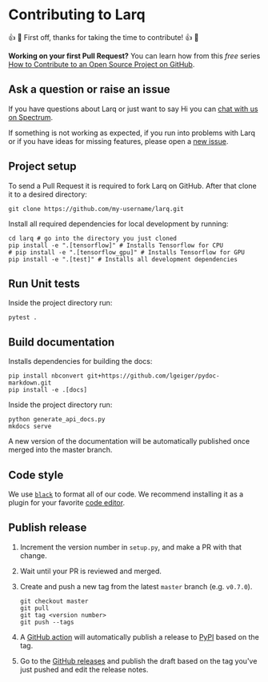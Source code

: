 # Contributing to Larq

👍 🎉 First off, thanks for taking the time to contribute! 👍 🎉

**Working on your first Pull Request?** You can learn how from this _free_ series
[How to Contribute to an Open Source Project on GitHub](https://egghead.io/courses/how-to-contribute-to-an-open-source-project-on-github).

## Ask a question or raise an issue

If you have questions about Larq or just want to say Hi you can [chat with us on Spectrum](https://spectrum.chat/larq).

If something is not working as expected, if you run into problems with Larq or if you have ideas for missing features, please open a [new issue](https://github.com/larq/larq/issues).

## Project setup

To send a Pull Request it is required to fork Larq on GitHub.
After that clone it to a desired directory:

```shell
git clone https://github.com/my-username/larq.git
```

Install all required dependencies for local development by running:

```shell
cd larq # go into the directory you just cloned
pip install -e ".[tensorflow]" # Installs Tensorflow for CPU
# pip install -e ".[tensorflow_gpu]" # Installs Tensorflow for GPU
pip install -e ".[test]" # Installs all development dependencies
```

## Run Unit tests

Inside the project directory run:

```shell
pytest .
```

## Build documentation

Installs dependencies for building the docs:

```shell
pip install nbconvert git+https://github.com/lgeiger/pydoc-markdown.git
pip install -e .[docs]
```

Inside the project directory run:

```shell
python generate_api_docs.py
mkdocs serve
```

A new version of the documentation will be automatically published once merged into the master branch.

## Code style

We use [`black`](https://black.readthedocs.io/en/stable/) to format all of our code. We recommend installing it as a plugin for your favorite [code editor](https://black.readthedocs.io/en/stable/editor_integration.html).

## Publish release

1. Increment the version number in `setup.py`, and make a PR with that change.

2. Wait until your PR is reviewed and merged.

3. Create and push a new tag from the latest `master` branch (e.g. `v0.7.0`).

   ```shell
   git checkout master
   git pull
   git tag <version number>
   git push --tags
   ```

4. A [GitHub action](https://github.com/larq/larq/actions) will automatically publish a release to [PyPI](https://pypi.org/) based on the tag.

5. Go to the [GitHub releases](https://github.com/larq/larq/releases) and publish the draft based on the tag you've just pushed and edit the release notes.
